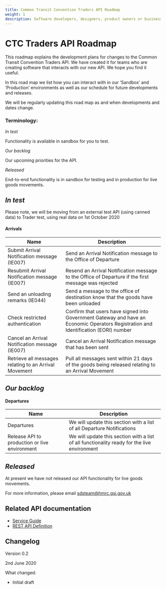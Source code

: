 ```yaml
---
title: Common Transit Convention Traders API Roadmap
weight: 1
description: Software developers, designers, product owners or business analysts - see how you can integrate your software with Common Transit Convention Traders API.
---
```


# CTC Traders API Roadmap

This roadmap explains the development plans for changes to the Common Transit Convention Traders API. We have created it for teams who are creating software that interacts with our new API. We hope you find it useful. 

In this road map we list how you can interact with in our ‘Sandbox’ and ‘Production’ environments as well as our schedule for future developments and releases.

We will be regularly updating this road map as and when developments and dates change. 

### Terminology:


_In test_

Functionality is available in sandbox for you to test.


_Our backlog_

Our upcoming priorities for the API.


_Released_

End-to-end functionality is in sandbox for testing and in production for live
goods movements.




## _In test_

Please note, we will be moving from an external test API (using canned data) to Trader test, using real data on 1st October 2020 

#### Arrivals

| Name | Description |
|------|-------------|
|Submit Arrival Notification message (IE007) |Send an Arrival Notification message to the Office of Departure|
|Resubmit Arrival Notification message (IE007)|Resend an Arrival Notification message to the Office of Departure if the first message was rejected|
|Send an unloading remarks (IE044) |Send a message to the office of destination know that the goods have been unloaded|
|Check restricted authentication|Confirm that users have signed into Government Gateway and have an Economic Operators Registration and Identification (EORI) number|
|Cancel an Arrival Notification message (IE007)|Cancel an Arrival Notification message that has been sent|
|Retrieve all messages relating to an Arrival Movement|Pull all messages sent within 21 days of the goods being released relating to an Arrival Movement|

## _Our backlog_

#### Departures

|Name|Description|
|----|-----------|
|Departures| We will update this section with a list of all Departure Notifications|
|Release API to production or live environment| We will update this section with a list of all functionality ready for the live environment|


## _Released_

At present we have not released our API functionality for live goods movements.  


For more information, please email ​sdsteam@hmrc.gsi.gov.uk

## Related API documentation
<!--- Section owner: MTD Programme --->

  * [Service Guide](https://developer.tax.service.gov.uk/guides/common-transit-convention-traders-service-guide/)
  * [REST API Definition](https://developer.service.hmrc.gov.uk/api-documentation/docs/api/service/common-transit-convention-traders/1.0)

## Changelog
<!--- Section owner: MTD Programme --->

Version 0.2

2nd June 2020

What changed:

* Initial draft
